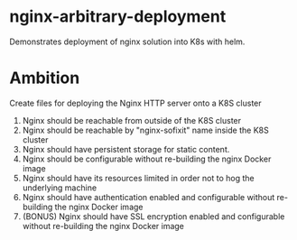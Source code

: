# nginx-arbitrary-deployment
Demonstrates deployment of nginx solution into K8s with helm.


# Ambition 

Create files for deploying the Nginx HTTP server onto a K8S cluster
1. Nginx should be reachable from outside of the K8S cluster
2. Nginx should be reachable by "nginx-sofixit" name inside the K8S cluster
3. Nginx should have persistent storage for static content.
4. Nginx should be configurable without re-building the nginx Docker image
5. Nginx should have its resources limited in order not to hog the underlying machine
6. Nginx should have authentication enabled and configurable without re-building the nginx Docker image
7. (BONUS) Nginx should have SSL encryption enabled and configurable without re-building the nginx Docker image